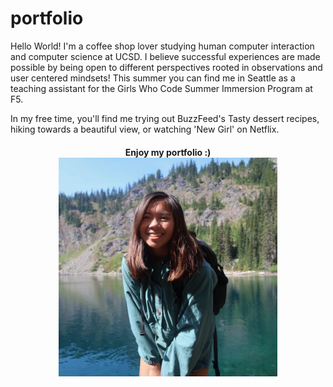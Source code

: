 # portfolio

Hello World! I'm a coffee shop lover studying human computer interaction and computer science at UCSD. I believe successful experiences are made possible by being open to different perspectives rooted in observations and user centered mindsets! This summer you can find me in Seattle as a teaching assistant for the Girls Who Code Summer Immersion Program at F5.

In my free time, you'll find me trying out BuzzFeed's Tasty dessert recipes, hiking towards a beautiful view, or watching 'New Girl' on Netflix.

<h4 align=center>
    Enjoy my portfolio :)<br>
    <img src="images/allison-hiking.jpeg" width=350px></h4>
